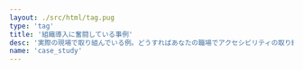 ```yaml
---
layout: ./src/html/tag.pug
type: 'tag'
title: '組織導入に奮闘している事例'
desc: '実際の現場で取り組んでいる例。どうすればあなたの職場でアクセシビリティの取り組みを回すことができるようになるのかの参考になるかもしれません。'
name: 'case_study'
---
```

